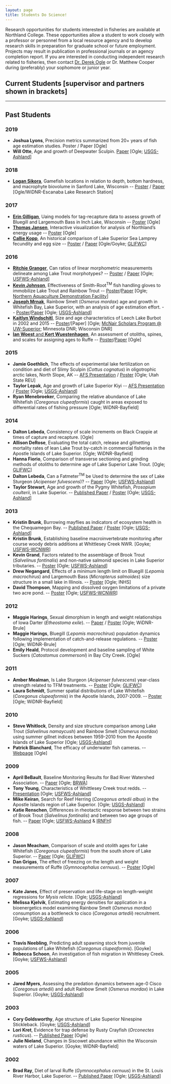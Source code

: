```yaml
---
layout: page
title: Students Do Science!
---
```

Research opportunities for students interested in fisheries are available at Northland College. These opportunities allow a student to work closely with a professor or personnel from a local resource agency and to develop research skills in preparation for graduate school or future employment. Projects may result in publication in professional journals or an agency completion report. If you are interested in conducting independent research related to fisheries, then contact [Dr. Derek Ogle](mailto:dogle@northland.edu) or Dr. Matthew Cooper during (preferably) your sophomore or junior year.

## Current Students [supervisor and partners shown in brackets]

----

## Past Students

### 2019
* **Joshua Lyons**, Precision metrics summarized from 20+ years of fish age estimation studies. Poster / Paper [Ogle]
* **Will Otte**, Age and growth of Deepwater Sculpin. [Paper](Otte_DWS.pdf) [Ogle; [USGS-Ashland](http://www.glsc.usgs.gov/_files/factsheets/Stations%202002-4%20LSBS.pdf)]

### 2018
* [**Logan Sikora**](Sikora_HonorsDay.jpg), Gamefish locations in relation to depth, bottom hardness, and macrophyte biovolume in Sanford Lake, Wisconsin -- [Poster](Sikora_FinalPoster.pdf) / [Paper](Sikora_CapstoneLS_Final.pdf) [Ogle/WiDNR-Escanaba Lake Research Station]

### 2017
* [**Erin Gilligan**](Gilligan_HonorsDay.jpg), Uaing models for tag-recapture data to assess growth of Bluegill and Largemouth Bass in Inch Lake, Wisconsin -- [Poster](Gilligan_InchLake_Poster.pdf) [Ogle]
* [**Thomas Jansen**](Jansen_HonorsDay.jpg), Interactive visualization for analysis of Northland’s energy usage -- [Poster](Jansen_Poster.pdf) [Ogle]
* [**Callie Kopp**](Poster_Kopp.jpg), An historical comparison of Lake Superior Sea Lamprey fecundity and egg size -- [Poster](Kopp_SeaLamprey_poster.pdf) / [Paper](Kopp_manuscript.pdf) [Ogle/Goyke; [GLIFWC](http://www.glifwc.org/)]

### 2016
* [**Ritchie Granger**](https://www.northland.edu/wp-content/uploads/2016/05/HonorsDayPosters10-1498x1000.jpg), Can ratios of linear morphometric measurements delineate among Lake Trout morphotypes? -- [Poster](Granger_LKTMorphometrics_Poster.pdf) / [Paper](Granger_LKT_Morphometrics_paper.pdf) [Ogle;  [USFWS-Ashland](http://www.fws.gov/midwest/ashland/)]
* [**Kevin Johnson**](https://www.northland.edu/wp-content/uploads/2016/05/HonorsDayPosters17-1498x1000.jpg), Effectiveness of Smith-Root<sup>TM</sup> fish handling gloves to immobilize Lake Trout and Rainbow Trout -- [Poster](KJohnson_EGloves_Poster.pdf)/[Paper](Johnson_EffectivenessFishGloves_paper.pdf) [Ogle; [Northern Aquaculture Demonstration Facility](http://www.uwsp.edu/cols-ap/nadf/Pages/UWSP%20Northern%20Aquaculture%20Demonstration%20Facility%20Home%20Page.aspx)]
* [**Joseph Mrnak**](https://www.northland.edu/wp-content/uploads/2016/05/HonorsDayPosters31-1498x1000.jpg), Rainbow Smelt (*Osmerus mordax*) age and growth in Whitefish Bay, Lake Superior, with an analysis of age estimation effort. -- [Poster](Mrnak_RBS_Poster.pdf)/[Paper](Mrnak_WFB_RBS.pdf) [Ogle; [USGS-Ashland](http://www.glsc.usgs.gov/_files/factsheets/Stations%202002-4%20LSBS.pdf)]
* [**Kaitlyn Windschitl**](https://www.northland.edu/wp-content/uploads/2016/05/HonorsDayPosters49-1498x1000.jpg), Size and age characteristics of Leech Lake Burbot in 2002 and 2015 -- [Poster](Windschitl_2016_poster.pdf)/[Paper] [Ogle; [McNair Scholars Program @ UW-Superior](http://www.uwsuper.edu/mcnair/index.cfm); Minnesota DNR; Wisconsin DNR]
* [**Ian Woest** and **Kert Wuestenhagen**](https://www.northland.edu/wp-content/uploads/2016/05/HonorsDayPosters50-1498x1000.jpg), An assessment of otoliths, spines, and scales for assigning ages to Ruffe -- [Poster](WoestWuestenhagen_2016_poster.pdf)/[Paper](WoestWuestenhagen_paper.pdf) [Ogle]

### 2015
* **Jamie Goethlich**, The effects of experimental lake fertilization on condition and diet of Slimy Sculpin (*Cottus cognatus*) in oligotrophic arctic lakes, North Slope, AK -- [AFS Presentation](goethlich_sculpins_afspresentation.pdf) / [Poster](goethlich_sculpins_poster.pdf) [Ogle; Utah State REU]
* **Taylor Lepak**, Age and growth of Lake Superior Kiyi -- [AFS Presentation](lepak_kiyi_afspresentation.pdf) / [Poster](Lepak_kiyi_poster.pdf) [Ogle; [USGS-Ashland](http://www.glsc.usgs.gov/_files/factsheets/Stations%202002-4%20LSBS.pdf)]
* **Ryan Menebroeker**, Comparing the relative abundance of Lake Whitefish (*Coregonus clupeaformis*) caught in areas exposed to differential rates of fishing pressure [Ogle; WiDNR-Bayfield]

### 2014
* **Dalton Lebeda**, Consistency of scale increments on Black Crappie at times of capture and recapture. [Ogle]
* **Allison DeRose**, Evaluating the total catch, release and gillnetting mortality rates of lean Lake Trout by-catch in commercial fisheries in the Apostle Islands of Lake Superior. [Ogle; WiDNR-Bayfield]
* **Hanna Fiorio**, Comparison of transverse sectioning and grinding methods of otoliths to determine age of Lake Superior Lake Trout. [Ogle; [GLIFWC](http://www.glifwc.org/)]
* **Dalton Lebeda**, Can a Fatmeter<sup>TM</sup> be Used to determine the sex of Lake Sturgeon (*Acipenser fulvescens*)? -- [Paper](lebeda_LKS_finalreport.pdf) [Ogle; [USFWS-Ashland](http://www.fws.gov/midwest/ashland/)]
* **Taylor Stewart**, Age and growth of the Pygmy Whitefish, *Prosopium coulterii*, in Lake Superior. -- [Published Paper]({{site-url}}/resources/pubs/Stewart_et_al_2016.pdf) / [Poster](stewart_PWF_afsposter.pdf) [Ogle; [USGS-Ashland](http://www.glsc.usgs.gov/_files/factsheets/Stations%202002-4%20LSBS.pdf)]

### 2013
* **Kristin Brunk**, Burrowing mayflies as indicators of ecosystem health in the Chequamegon Bay. -- [Published Paper]({{site-url}}/resources/pubs/Brunk_et_al_2014.pdf) / [Poster](brunk_mayfly_poster.pdf) [Ogle; [USGS-Ashland](http://www.glsc.usgs.gov/_files/factsheets/Stations%202002-4%20LSBS.pdf)]
* **Kristin Brunk**, Establishing baseline macroinvertebrate monitoring after course woody debris additions at Whittlesey Creek NWR. [Goyke; [USFWS-WCNWR](https://www.google.com/url?sa=t&rct=j&q=&esrc=s&source=web&cd=2&ved=0CDsQFjAB&url=http%3A%2F%2Fwww.fws.gov%2Fmidwest%2FWhittleseyCreek%2F&ei=4kD9UK24MdLSqAGI14H4Ag&usg=AFQjCNFeMYo0Cj1gQNIweQTLW59icoec3g&sig2=lQCCO8qG99IcTBcUazLNQA&bvm=bv.41248874,d.aWM)]
* **Kevin Grand**, Factors related to the assemblage of Brook Trout (*Salvelinus fontinalis*) and non-native salmonid species in Lake Superior tributaries. -- [Poster](grand_BKT_poster.pdf)  [Ogle; [USFWS-Ashland](http://www.fws.gov/midwest/ashland/)]
* **Drew Negangard**, Effects of a minimum length limit on Bluegill (*Lepomis macrochirus*) and Largemouth Bass (*Micropterus salmoides*) size structure in a small lake in Illinois. -- [Poster](negangard_BGLMB_poster.pdf) [Ogle; INHS]
* **David Thompson**, Mapping and dissolved oxygen limitations of a private two acre pond. -- [Poster](thompson_pond_poster.pdf) [Ogle; [USFWS-WCNWR](https://www.google.com/url?sa=t&rct=j&q=&esrc=s&source=web&cd=2&ved=0CDsQFjAB&url=http%3A%2F%2Fwww.fws.gov%2Fmidwest%2FWhittleseyCreek%2F&ei=4kD9UK24MdLSqAGI14H4Ag&usg=AFQjCNFeMYo0Cj1gQNIweQTLW59icoec3g&sig2=lQCCO8qG99IcTBcUazLNQA&bvm=bv.41248874,d.aWM)]

### 2012
* **Maggie Harings**, Sexual dimorphism in length and weight relationships of Iowa Darter (*Etheostoma exile*). -- [Paper](harings_iowadarter_finalpaper.pdf) / [Poster](harings_iowadarter_poster.pdf) [Ogle; WiDNR-Brule]
* **Maggie Harings**, Bluegill (*Lepomis macrochirus*) population dynamics following implementation of catch-and-release regulations. -- [Poster](harings_BLG_afsposter.pdf) [Ogle; WiDNR-Brule]
* **Emily Heald**, Protocol development and baseline sampling of White Suckers (*Catostomus commersoni*) in Bay City Creek. [Ogle]

### 2011
* **Amber Mealman**, Is Lake Sturgeon (*Acipenser fulvescens*) year-class strength related to TFM treatments. -- [Poster](mealman_lampricide_poster.pdf) [Ogle; [GLIFWC](http://www.glifwc.org/)]
* **Laura Schmidt**, Summer spatial distributions of Lake Whitefish (*Coregonus clupeaformis*) in the Apostle Islands, 2007-2009. -- [Poster](schmidt_LWF_poster.pdf) [Ogle; WiDNR-Bayfield]

### 2010
* **Steve Whitlock**, Density and size structure comparison among Lake Trout (*Salvelinus namaycush*) and Rainbow Smelt (*Osmerus mordax*) using summer gillnet indices between 1959-2010 from the Apostle Islands of Lake Superior [Ogle; [USGS-Ashland](http://www.glsc.usgs.gov/_files/factsheets/Stations%202002-4%20LSBS.pdf)]
* **Patrick Blanchard**, The efficacy of underwater fish cameras. -- [Webpage](http://pikelakefishcribs.webs.com/) [Ogle]

### 2009
* **April BeBault**, Baseline Monitoring Results for Bad River Watershed Association. -- [Paper](bebault_finalreport.pdf) [Ogle; [BRWA](http://www.badriverwatershed.org/)]
* **Tony Young**, Characteristics of Whittlesey Creek trout redds. -- [Presentation](young_BKT_finalreport.pdf) [Ogle; [USFWS-Ashland](http://www.fws.gov/midwest/ashland/)]
* **Mike Keiran**, Search for Reef Herring (*Coregonus artedii albus*) in the Apostle Islands region of Lake Superior. [Ogle; [USGS-Ashland](http://www.glsc.usgs.gov/_files/factsheets/Stations%202002-4%20LSBS.pdf)]
* **Katie Renschen**, Differences in rheotactic response between two strains of Brook Trout (*Salvelinus fontinalis*) and between two age groups of fish. -- [Paper](renschen_BKT_finalreport.pdf) [Ogle; [USFWS-Ashland](http://www.fws.gov/midwest/ashland/) & [IRNFH](https://www.google.com/url?sa=t&rct=j&q=&esrc=s&source=web&cd=1&cad=rja&ved=0CDYQFjAA&url=http%3A%2F%2Fwww.fws.gov%2Fmidwest%2Fironriver%2F&ei=VEL9UP-BPMWRqwG4vYHgBQ&usg=AFQjCNEUNQbl6j5Do3evSCiC2HnfsgAbOg&sig2=M9SDVh7OFzVg2iVe4fF4Hg&bvm=bv.41248874,d.aWM)]

### 2008
* **Jason Meacham**, Comparison of scale and otolith ages for Lake Whitefish (*Coregonus clupeaformis*) from the south shore of Lake Superior. -- [Paper](meacham_LWF_finalreport.pdf) [Ogle; [GLIFWC](http://www.glifwc.org/)]
* **Dan Grigas**, The effect of freezing on the length and weight measurements of Ruffe (*Gymnocephalus cernuus*). -- [Poster](grigas_ruffe_afsposter.pdf) [Ogle]

### 2007
* **Kate Janes**, Effect of preservation and life-stage on length-weight regressions for *Mysis relicta*. [Ogle; [USGS-Ashland](http://www.glsc.usgs.gov/_files/factsheets/Stations%202002-4%20LSBS.pdf)]
* **Melissa Kjelvik**, Estimating energy densities for application in a bioenergetics model examining Rainbow Smelt (*Osmerus mordax*) consumption as a bottleneck to cisco (*Coregonus artedii*) recruitment. [Goyke; [USGS-Ashland](http://www.glsc.usgs.gov/_files/factsheets/Stations%202002-4%20LSBS.pdf)]

### 2006
* **Travis Neebling**, Predicting adult spawning stock from juvenile populations of Lake Whitefish (*Coregonus clupeaformis*). [Goyke]
* **Rebecca Schoon**, An investigation of fish migration in Whittlesey Creek. [Goyke; [USFWS-Ashland](http://www.fws.gov/midwest/ashland/)]

### 2005
* **Jared Myers**, Assessing the predation dynamics between age-0 Cisco (*Coregonus artedii*) and adult Rainbow Smelt (*Osmerus mordax*) in Lake Superior. [Goyke; [USGS-Ashland](http://www.glsc.usgs.gov/_files/factsheets/Stations%202002-4%20LSBS.pdf)]

### 2003
* **Cory Goldsworthy**, Age structure of Lake Superior Ninespine Stickleback. [Goyke; [USGS-Ashland](http://www.glsc.usgs.gov/_files/factsheets/Stations%202002-4%20LSBS.pdf)]
* **Lori Kret**, Evidence for trap defense by Rusty Crayfish (*Orconectes rusticus*). --  [Published Paper]({{site-url}}/Research/OgleKret_JFE_Web.pdf) [Ogle]
* **Julie Nieland**, Changes in Siscowet abundance within the Wisconsin waters of Lake Superior. [Goyke; WiDNR-Bayfield]

### 2002
* **Brad Ray**, Diet of larval Ruffe (*Gymnocephalus cernuus*) in the St. Louis River Harbor, Lake Superior. -- [Published Paper]({{site-url}}/Research/Ogle_etal_2004.pdf) [Ogle; [USGS-Ashland](http://www.glsc.usgs.gov/_files/factsheets/Stations%202002-4%20LSBS.pdf)]
